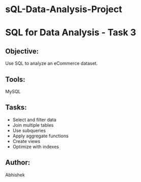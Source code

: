 # sQL-Data-Analysis-Project
# SQL for Data Analysis - Task 3

## Objective:
Use SQL to analyze an eCommerce dataset.

## Tools:
 MySQL

## Tasks:
- Select and filter data
- Join multiple tables
- Use subqueries
- Apply aggregate functions
- Create views
- Optimize with indexes



## Author:
Abhishek
